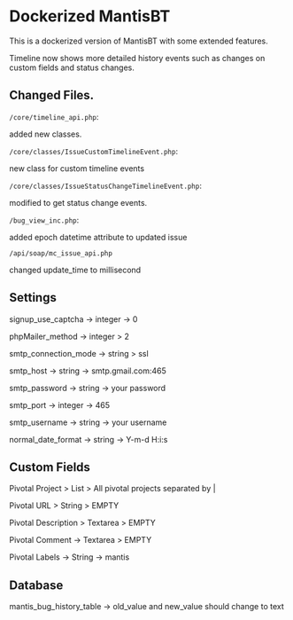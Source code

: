 # Dockerized MantisBT

This is a dockerized version of MantisBT with some extended features.

Timeline now shows more detailed history events such as changes on custom fields and status changes.

## Changed Files.

`/core/timeline_api.php`:

added new classes.

`/core/classes/IssueCustomTimelineEvent.php`:

new class for custom timeline events

`/core/classes/IssueStatusChangeTimelineEvent.php`:

modified to get status change events.

`/bug_view_inc.php`:

added epoch datetime attribute to updated issue

`/api/soap/mc_issue_api.php`

changed update_time to millisecond

## Settings

signup_use_captcha -> integer -> 0

phpMailer_method -> integer > 2

smtp_connection_mode -> string > ssl

smtp_host -> string -> smtp.gmail.com:465

smtp_password -> string -> your password

smtp_port -> integer -> 465

smtp_username -> string -> your username

normal_date_format -> string -> Y-m-d H:i:s

## Custom Fields

Pivotal Project > List > All pivotal projects separated by |

Pivotal URL > String > EMPTY

Pivotal Description > Textarea > EMPTY

Pivotal Comment -> Textarea > EMPTY

Pivotal Labels -> String -> mantis

## Database

mantis_bug_history_table -> old_value and new_value should change to text